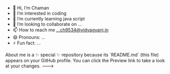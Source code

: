 - 👋 Hi, I’m Chaman
- 👀 I’m interested in coding
- 🌱 I’m currently learning java script
- 💞️ I’m looking to collaborate on ...
- 📫 How to reach me ...ch9534@vidyagyanj.in
- 😄 Pronouns: ...
- ⚡ Fun fact: ...

<!--->
About me is a ✨ special ✨ repository because its `README.md` (this file) appears on your GitHub profile.
You can click the Preview link to take a look at your changes.
--->
